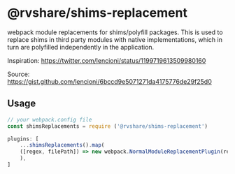 # @rvshare/shims-replacement

webpack module replacements for shims/polyfill packages. This is used to replace shims in third party modules with native implementations, which in turn are polyfilled independently in the application.

 Inspiration: https://twitter.com/lencioni/status/1199719613509980160

 Source: https://gist.github.com/lencioni/6bccd9e5071271da4175776de29f25d0

## Usage

```js
// your webpack.config file
const shimsReplacements = require ('@rvshare/shims-replacement')

plugins: [
    ...shimsReplacements().map(
    ([regex, filePath]) => new webpack.NormalModuleReplacementPlugin(regex, filePath),
    ),
]
```
